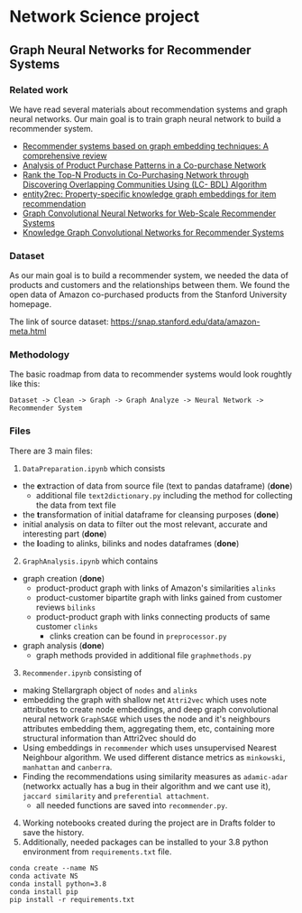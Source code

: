 # Network Science project
## Graph Neural Networks for Recommender Systems

### Related work
We have read several materials about recommendation systems and graph neural networks. Our main goal is to train graph neural network to build a recommender system.
- [Recommender systems based on graph embedding techniques: A comprehensive review](https://arxiv.org/pdf/2109.09587.pdf)
- [Analysis of Product Purchase Patterns in a Co-purchase Network](https://ieeexplore.ieee.org/document/7052071)
- [Rank the Top-N Products in Co-Purchasing Network through Discovering Overlapping Communities Using (LC- BDL) Algorithm](http://www.jmest.org/wp-content/uploads/JMESTN42352389.pdf)
- [entity2rec: Property-specific knowledge graph embeddings for item recommendation](https://www.sciencedirect.com/science/article/abs/pii/S0957417420300610)
- [Graph Convolutional Neural Networks for Web-Scale Recommender Systems](https://dl.acm.org/doi/pdf/10.1145/3219819.3219890)
- [Knowledge Graph Convolutional Networks for Recommender Systems](https://arxiv.org/pdf/1904.12575.pdf)

### Dataset
As our main goal is to build a recommender system, we needed the data of products and customers and the relationships between them. We found the open data of Amazon co-purchased products from the Stanford University homepage.

The link of source dataset: https://snap.stanford.edu/data/amazon-meta.html

### Methodology
The basic roadmap from data to recommender systems would look roughtly like this:

```
Dataset -> Clean -> Graph -> Graph Analyze -> Neural Network -> Recommender System
```

### Files
There are 3 main files: 
1. `DataPreparation.ipynb` which consists
- the **e**xtraction of data from source file (text to pandas dataframe) (**done**)
  - additional file `text2dictionary.py` including the method for collecting the data from text file
- the **t**ransformation of initial dataframe for cleansing purposes (**done**)
- initial analysis on data to filter out the most relevant, accurate and interesting part (**done**)
- the **l**oading to alinks, bilinks and nodes dataframes (**done**)
2. `GraphAnalysis.ipynb` which contains
- graph creation (**done**)
  - product-product graph with links of Amazon's similarities `alinks`
  - product-customer bipartite graph with links gained from customer reviews `bilinks`
  - product-product graph with links connecting products of same customer `clinks`
    - clinks creation can be found in `preprocessor.py`
- graph analysis (**done**)
  - graph methods provided in additional file `graphmethods.py`
3. `Recommender.ipynb` consisting of
- making Stellargraph object of `nodes` and `alinks`
- embedding the graph with shallow net `Attri2vec` which uses note attributes to create node embeddings, and deep graph convolutional neural network `GraphSAGE` which uses the node and it's neighbours attributes embedding them, aggregating them, etc, containing more structural information than Attri2vec should do
- Using embeddings in `recommender` which uses unsupervised Nearest Neighbour algorithm. We used different distance metrics as `minkowski`, `manhattan` and `canberra`.
- Finding the recommendations using similarity measures as `adamic-adar` (networkx actually has a bug in their algorithm and we cant use it), `jaccard similarity` and `preferential attachment`.
  - all needed functions are saved into `recommender.py`.
4. Working notebooks created during the project are in Drafts folder to save the history.
5. Additionally, needed packages can be installed to your 3.8 python environment from `requirements.txt` file.

```
conda create --name NS
conda activate NS
conda install python=3.8
conda install pip
pip install -r requirements.txt
```